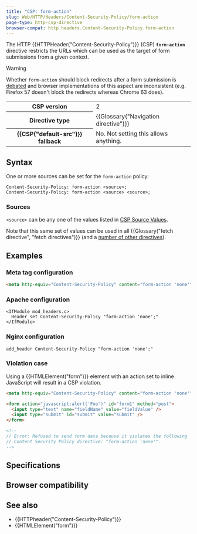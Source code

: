 ```yaml
---
title: "CSP: form-action"
slug: Web/HTTP/Headers/Content-Security-Policy/form-action
page-type: http-csp-directive
browser-compat: http.headers.Content-Security-Policy.form-action
---
```




The HTTP {{HTTPHeader("Content-Security-Policy")}} (CSP) **`form-action`** directive restricts the URLs which can be used as the target of form submissions from a given context.

> [!WARNING]
> Whether `form-action` should block redirects after a form submission is [debated](https://github.com/w3c/webappsec-csp/issues/8) and browser implementations of this aspect are inconsistent (e.g. Firefox 57 doesn't block the redirects whereas Chrome 63 does).

<table class="properties">
  <tbody>
    <tr>
      <th scope="row">CSP version</th>
      <td>2</td>
    </tr>
    <tr>
      <th scope="row">Directive type</th>
      <td>{{Glossary("Navigation directive")}}</td>
    </tr>
    <tr>
      <th scope="row">{{CSP("default-src")}} fallback</th>
      <td>No. Not setting this allows anything.</td>
    </tr>
  </tbody>
</table>

## Syntax

One or more sources can be set for the `form-action` policy:

```http
Content-Security-Policy: form-action <source>;
Content-Security-Policy: form-action <source> <source>;
```

### Sources

`<source>` can be any one of the values listed in [CSP Source Values](/Web/HTTP/Headers/Content-Security-Policy/Sources#sources).

Note that this same set of values can be used in all {{Glossary("fetch directive", "fetch directives")}} (and a [number of other directives](/Web/HTTP/Headers/Content-Security-Policy/Sources#relevant_directives)).

## Examples

### Meta tag configuration

```html
<meta http-equiv="Content-Security-Policy" content="form-action 'none'" />
```

### Apache configuration

```apacheconf
<IfModule mod_headers.c>
  Header set Content-Security-Policy "form-action 'none';"
</IfModule>
```

### Nginx configuration

```nginx
add_header Content-Security-Policy "form-action 'none';"
```

### Violation case

Using a {{HTMLElement("form")}} element with an action set to inline JavaScript will result in a CSP violation.

```html example-bad
<meta http-equiv="Content-Security-Policy" content="form-action 'none'" />

<form action="javascript:alert('Foo')" id="form1" method="post">
  <input type="text" name="fieldName" value="fieldValue" />
  <input type="submit" id="submit" value="submit" />
</form>

<!--
// Error: Refused to send form data because it violates the following
// Content Security Policy directive: "form-action 'none'".
-->
```

## Specifications



## Browser compatibility



## See also

- {{HTTPheader("Content-Security-Policy")}}
- {{HTMLElement("form")}}
